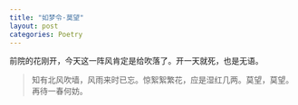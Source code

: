```yaml
---
title: "如梦令·莫望"
layout: post
categories: Poetry
---
```


前院的花刚开，今天这一阵风肯定是给吹落了。开一天就死，也是无语。

>知有北风吹墙，风雨来时已忘。惊絮絮繁花，应是湿红几两。莫望，莫望。再待一春何妨。